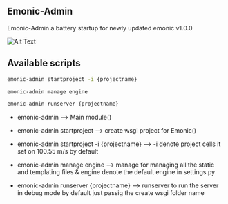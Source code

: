 ## Emonic-Admin 

Emonic-Admin a battery startup for newly updated emonic v1.0.0

![Alt Text](https://i.postimg.cc/xCmNTN4y/Emonic.jpg)

## Available scripts

```bash
emonic-admin startproject -i {projectname}
```

```bash
emonic-admin manage engine
```

```bash
emonic-admin runserver {projectname}
```

- emonic-admin --> Main module()
- emonic-admin startproject --> create wsgi project for Emonic()
- emonic-admin startproject -i {projectname} --> -i denote project cells it set on 100.55 m/s by default

- emonic-admin manage engine --> manage for managing all the static and templating files & engine denote the default engine in settings.py

- emonic-admin runserver {projectname} --> runserver to run the server in debug mode by default just passig the create wsgi folder name